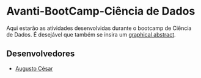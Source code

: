 # Avanti-BootCamp-Ciência de Dados

Aqui estarão as atividades desenvolvidas durante o bootcamp de Ciência de Dados. 
É desejável que também se insira um [graphical abstract](https://www.elsevier.com/authors/tools-and-resources/visual-abstract).

## Desenvolvedores
 - [Augusto César](https://github.com/augustces)
